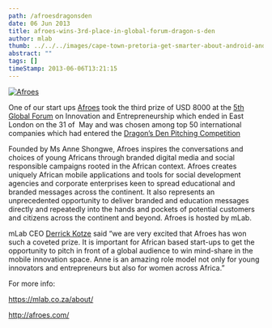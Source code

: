 ```yaml
---
path: /afroesdragonsden
date: 06 Jun 2013
title: afroes-wins-3rd-place-in-global-forum-dragon-s-den
author: mlab
thumb: ../../../images/cape-town-pretoria-get-smarter-about-android-and-get-started-with-intel-realsense.png
abstract: ""
tags: []
timeStamp: 2013-06-06T13:21:15
---
```


[![Afroes](https:&#x2F;&#x2F;mlab.co.za&#x2F;wp-content&#x2F;uploads&#x2F;2013&#x2F;06&#x2F;Screen-Shot-2013-06-06-at-1.40.42-PM.png)](https:&#x2F;&#x2F;mlab.co.za&#x2F;wp-content&#x2F;uploads&#x2F;2013&#x2F;06&#x2F;Screen-Shot-2013-06-06-at-1.40.42-PM.png)

One of our start ups [Afroes](http:&#x2F;&#x2F;www.Afroes.com) took the third prize of USD 8000 at the [5th Global Forum](http:&#x2F;&#x2F;www.globalforum2013.co.za) on Innovation and Entrepreneurship which ended in East London on the 31 of  May and was chosen among top 50 international companies which had entered the [Dragon’s Den Pitching Competition](http:&#x2F;&#x2F;www.globalforum2013.co.za)

Founded by Ms Anne Shongwe, Afroes inspires the conversations and choices of young Africans through branded digital media and social responsible campaigns rooted in the African context. Afroes creates uniquely African mobile applications and tools for social development agencies and corporate enterprises keen to spread educational and branded messages across the continent. It also represents an unprecedented opportunity to deliver branded and education messages directly and repeatedly into the hands and pockets of potential customers and citizens across the continent and beyond. Afroes is hosted by mLab.

mLab CEO [Derrick Kotze](https:&#x2F;&#x2F;mlab.co.za) said “we are very excited that Afroes has won such a coveted prize. It is important for African based start-ups to get the opportunity to pitch in front of a global audience to win mind-share in the mobile innovation space. Anne is an amazing role model not only for young innovators and entrepreneurs but also for women across Africa.”

For more info:

[https:&#x2F;&#x2F;mlab.co.za&#x2F;about&#x2F;](https:&#x2F;&#x2F;mlab.co.za&#x2F;about&#x2F;)

[http:&#x2F;&#x2F;afroes.com&#x2F;](http:&#x2F;&#x2F;afroes.com&#x2F;)


